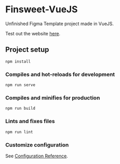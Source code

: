 # Finsweet-VueJS

Unfinished Figma Template project made in VueJS.

Test out the website [here](frosty-visvesvaraya-bacbf1.netlify.app).

## Project setup
```
npm install
```

### Compiles and hot-reloads for development
```
npm run serve
```

### Compiles and minifies for production
```
npm run build
```

### Lints and fixes files
```
npm run lint
```

### Customize configuration
See [Configuration Reference](https://cli.vuejs.org/config/).
